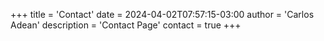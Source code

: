 +++
title = 'Contact'
date = 2024-04-02T07:57:15-03:00
author = 'Carlos Adean'
description = 'Contact Page'
contact = true
+++
